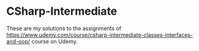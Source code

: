 # CSharp-Intermediate

These are my solutions to the assignments of https://www.udemy.com/course/csharp-intermediate-classes-interfaces-and-oop/ course on Udemy.
